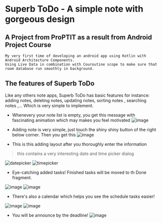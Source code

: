 # Superb ToDo - A simple note with gorgeous design
## A Project from ProPTIT as a result from Android Project Course
```
My very first time of developing an android app using Kotlin with Android Architecture Components. 
Using Live Data in combination with Couroutine scope to make sure that room database run smoothly in background.
```
## The features of Superb ToDo
Like any others note apps, Superb ToDo has basic features for instance: adding notes, deleting notes, updating notes, sorting notes , searching notes ,... Which is very simple to implement.
- Whenevery your note list is empty, you get this message with fascinating animation which may makes you feel motivated
![image](https://user-images.githubusercontent.com/90551685/192421285-f1eac95c-e107-487f-8f8e-72e16b6b0dac.png)

- Adding note is very simple, just touch the shiny shiny button of the right below corner. Then you get this 
  ![image](https://user-images.githubusercontent.com/90551685/192421425-c505f3fa-703f-4ae9-b0d5-c772d0e2c3db.png)

- This is this adding layout after you thoroughly enter the information
 > this contains a very interesting date and time picker dialog

 ![datepicker](https://user-images.githubusercontent.com/90551685/192437768-b78eefb2-a8df-48f7-aa96-307629ddaa8b.PNG)
![timepicker](https://user-images.githubusercontent.com/90551685/192437777-abfc0358-2134-4a66-bb02-b3abfecad14e.PNG)
- Eye-catching added tasks! Finished tasks will be moved to th Done fragment.

![image](https://user-images.githubusercontent.com/90551685/192457014-972b4a90-6d4b-44fe-a9e8-3f64d4c82bb4.png)
![image](https://user-images.githubusercontent.com/90551685/192457460-b4c7888e-c3be-4a71-b38c-9f2fa103131d.png)

- There's also a calendar which helps you see the schedule tasks easier!

![image](https://user-images.githubusercontent.com/90551685/192458302-4c376785-476a-4c71-9611-f37ef61a2fe4.png)
![image](https://user-images.githubusercontent.com/90551685/192458353-f4837dfe-1696-4800-a93d-e06d671d0e76.png)

- You will be announce by the deadline! 
![image](https://user-images.githubusercontent.com/90551685/192458516-ca903172-20a8-467b-8d08-737b69715ccf.png)





